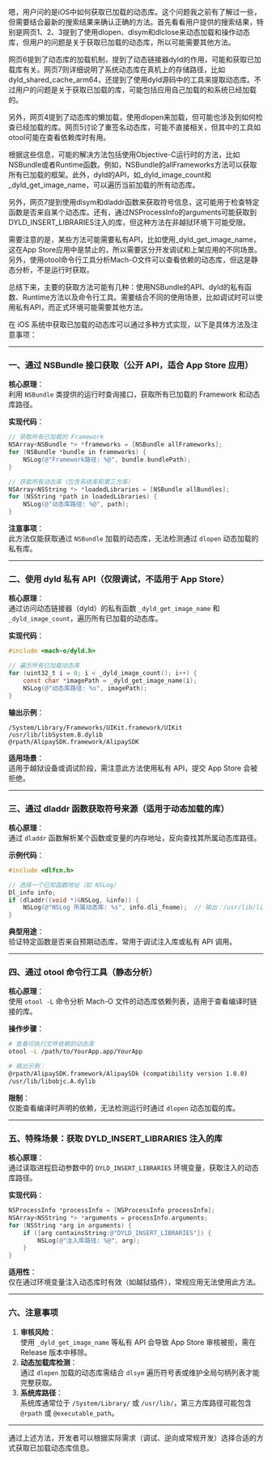 嗯，用户问的是iOS中如何获取已加载的动态库。这个问题我之前有了解过一些，但需要结合最新的搜索结果来确认正确的方法。首先看看用户提供的搜索结果，特别是网页1、2、3提到了使用dlopen、dlsym和dlclose来动态加载和操作动态库，但用户的问题是关于获取已加载的动态库，所以可能需要其他方法。

网页6提到了动态库的加载机制，提到了动态链接器dyld的作用，可能和获取已加载库有关。网页7则详细说明了系统动态库在真机上的存储路径，比如dyld_shared_cache_arm64，还提到了使用dyld源码中的工具来提取动态库。不过用户的问题是关于获取已加载的库，可能包括应用自己加载的和系统已经加载的。

另外，网页4提到了动态库的懒加载，使用dlopen来加载，但可能也涉及到如何检查已经加载的库。网页5讨论了重签名动态库，可能不直接相关，但其中的工具如otool可能在查看依赖库时有用。

根据这些信息，可能的解决方法包括使用Objective-C运行时的方法，比如NSBundle或者Runtime函数。例如，NSBundle的allFrameworks方法可以获取所有已加载的框架。此外，dyld的API，如_dyld_image_count和_dyld_get_image_name，可以遍历当前加载的所有动态库。

另外，网页7提到使用dlsym和dladdr函数来获取符号信息，这可能用于检查特定函数是否来自某个动态库。还有，通过NSProcessInfo的arguments可能获取到DYLD_INSERT_LIBRARIES注入的库，但这种方法在非越狱环境下可能受限。

需要注意的是，某些方法可能需要私有API，比如使用_dyld_get_image_name，这在App Store应用中是禁止的，所以需要区分开发调试和上架应用的不同场景。另外，使用otool命令行工具分析Mach-O文件可以查看依赖的动态库，但这是静态分析，不是运行时获取。

总结下来，主要的获取方法可能有几种：使用NSBundle的API、dyld的私有函数、Runtime方法以及命令行工具。需要结合不同的使用场景，比如调试时可以使用私有API，而正式环境可能需要其他方法。




在 iOS 系统中获取已加载的动态库可以通过多种方式实现，以下是具体方法及注意事项：

---

### 一、通过 **NSBundle 接口**获取（公开 API，适合 App Store 应用）
**核心原理**：  
利用 `NSBundle` 类提供的运行时查询接口，获取所有已加载的 Framework 和动态库路径。

**实现代码**：
```objective-c
// 获取所有已加载的 Framework
NSArray<NSBundle *> *frameworks = [NSBundle allFrameworks];
for (NSBundle *bundle in frameworks) {
    NSLog(@"Framework路径: %@", bundle.bundlePath);
}

// 获取所有动态库（包含系统库和第三方库）
NSArray<NSString *> *loadedLibraries = [NSBundle allBundles];
for (NSString *path in loadedLibraries) {
    NSLog(@"动态库路径: %@", path);
}
```
**注意事项**：  
此方法仅能获取通过 `NSBundle` 加载的动态库，无法检测通过 `dlopen` 动态加载的私有库。

---

### 二、使用 **dyld 私有 API**（仅限调试，不适用于 App Store）
**核心原理**：  
通过访问动态链接器（dyld）的私有函数 `_dyld_get_image_name` 和 `_dyld_image_count`，遍历所有已加载的动态库。

**实现代码**：
```objective-c
#include <mach-o/dyld.h>

// 遍历所有已加载动态库
for (uint32_t i = 0; i < _dyld_image_count(); i++) {
    const char *imagePath = _dyld_get_image_name(i);
    NSLog(@"动态库路径: %s", imagePath);
}
```
**输出示例**：
```
/System/Library/Frameworks/UIKit.framework/UIKit
/usr/lib/libSystem.B.dylib
@rpath/AlipaySDK.framework/AlipaySDK
```
**适用场景**：  
适用于越狱设备或调试阶段，需注意此方法使用私有 API，提交 App Store 会被拒绝。

---

### 三、通过 **dladdr 函数**获取符号来源（适用于动态加载的库）
**核心原理**：  
通过 `dladdr` 函数解析某个函数或变量的内存地址，反向查找其所属动态库路径。

**示例代码**：
```objective-c
#include <dlfcn.h>

// 选择一个已知函数地址（如 NSLog）
Dl_info info;
if (dladdr((void *)&NSLog, &info)) {
    NSLog(@"NSLog 所属动态库: %s", info.dli_fname);  // 输出：/usr/lib/libSystem.B.dylib
}
```
**典型用途**：  
验证特定函数是否来自预期动态库，常用于调试注入库或私有 API 调用。

---

### 四、通过 **otool 命令行工具**（静态分析）
**核心原理**：  
使用 `otool -L` 命令分析 Mach-O 文件的动态库依赖列表，适用于查看编译时链接的库。

**操作步骤**：
```bash
# 查看可执行文件依赖的动态库
otool -L /path/to/YourApp.app/YourApp

# 输出示例：
@rpath/AlipaySDK.framework/AlipaySDk (compatibility version 1.0.0)
/usr/lib/libobjc.A.dylib
```
**限制**：  
仅能查看编译时声明的依赖，无法检测运行时通过 `dlopen` 动态加载的库。

---

### 五、特殊场景：获取 **DYLD_INSERT_LIBRARIES 注入的库**
**核心原理**：  
通过读取进程启动参数中的 `DYLD_INSERT_LIBRARIES` 环境变量，获取注入的动态库路径。

**实现代码**：
```objective-c
NSProcessInfo *processInfo = [NSProcessInfo processInfo];
NSArray<NSString *> *arguments = processInfo.arguments;
for (NSString *arg in arguments) {
    if ([arg containsString:@"DYLD_INSERT_LIBRARIES"]) {
        NSLog(@"注入库路径: %@", arg);
    }
}
```
**适用性**：  
仅在通过环境变量注入动态库时有效（如越狱插件），常规应用无法使用此方法。

---

### 六、注意事项
1. **审核风险**：  
   使用 `_dyld_get_image_name` 等私有 API 会导致 App Store 审核被拒，需在 Release 版本中移除。
2. **动态加载库检测**：  
   通过 `dlopen` 加载的动态库需结合 `dlsym` 遍历符号表或维护全局句柄列表才能完整获取。
3. **系统库路径**：  
   系统库通常位于 `/System/Library/` 或 `/usr/lib/`，第三方库路径可能包含 `@rpath` 或 `@executable_path`。

---

通过上述方法，开发者可以根据实际需求（调试、逆向或常规开发）选择合适的方式获取已加载动态库信息。
